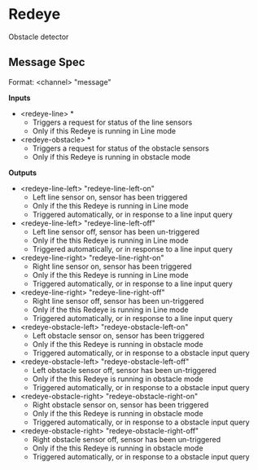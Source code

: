 # Redeye

Obstacle detector

## Message Spec

Format: \<channel> "message"

**Inputs**

* \<redeye-line> *
  * Triggers a request for status of the line sensors
  * Only if this Redeye is running in Line mode
* \<redeye-obstacle> *
  * Triggers a request for status of the obstacle sensors
  * Only if this Redeye is running in obstacle mode

**Outputs**

* \<redeye-line-left> "redeye-line-left-on"
  * Left line sensor on, sensor has been triggered
  * Only if the this Redeye is running in Line mode
  * Triggered automatically, or in response to a line input query
* \<redeye-line-left> "redeye-line-left-off"
  * Left line sensor off, sensor has been un-triggered
  * Only if the this Redeye is running in Line mode
  * Triggered automatically, or in response to a line input query
* \<redeye-line-right> "redeye-line-right-on"
  * Right line sensor on, sensor has been triggered
  * Only if the this Redeye is running in Line mode
  * Triggered automatically, or in response to a line input query
* \<redeye-line-right> "redeye-line-right-off"
  * Right line sensor off, sensor has been un-triggered 
  * Only if the this Redeye is running in Line mode
  * Triggered automatically, or in response to a line input query
* \<redeye-obstacle-left> "redeye-obstacle-left-on"
  * Left obstacle sensor on, sensor has been triggered
  * Only if the this Redeye is running in obstacle mode
  * Triggered automatically, or in response to a obstacle input query
* \<redeye-obstacle-left> "redeye-obstacle-left-off"
  * Left obstacle sensor off, sensor has been un-triggered
  * Only if the this Redeye is running in obstacle mode
  * Triggered automatically, or in response to a obstacle input query
* \<redeye-obstacle-right> "redeye-obstacle-right-on"
  * Right obstacle sensor on, sensor has been triggered
  * Only if the this Redeye is running in obstacle mode
  * Triggered automatically, or in response to a obstacle input query
* \<redeye-obstacle-right> "redeye-obstacle-right-off"
  * Right obstacle sensor off, sensor has been un-triggered 
  * Only if the this Redeye is running in obstacle mode
  * Triggered automatically, or in response to a obstacle input query